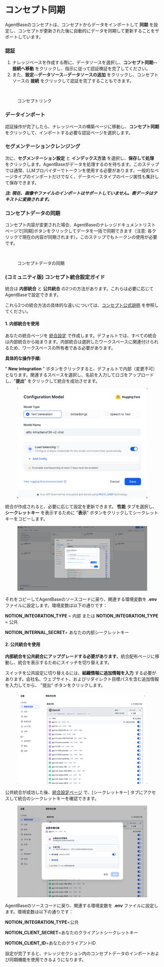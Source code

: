 # コンセプト同期

AgentBaseのコンセプトは、コンセプトからデータをインポートして **同期** を設定し、コンセプトが更新された後に自動的にデータを同期して更新することをサポートしています。

### 認証

1. ナレッジベースを作成する際に、データソースを選択し、**コンセプト同期--接続へ移動** をクリックし、指示に従って認証検証を完了してください。
2. また、**設定--データソース--データソースの追加** をクリックし、コンセプトソースの **接続** をクリックして認証を完了することもできます。

<figure><img src="../../.gitbook/assets/notion-connect.png" alt=""><figcaption><p>コンセプトリンク</p></figcaption></figure>

### データインポート

認証操作が完了したら、ナレッジベースの構築ページに移動し、**コンセプト同期** をクリックして、インポートする必要な認証ページを選択します。

### セグメンテーションクレンジング

次に、**セグメンテーション設定** と **インデックス方法** を選択し、**保存して処理** をクリックします。AgentBaseがデータを処理するのを待ちます。このステップでは通常、LLMプロバイダーでトークンを使用する必要があります。一般的なページタイプのインポートだけでなく、データベースタイプのページ属性も集計して保存できます。

_**注: 現在、画像やファイルのインポートはサポートしていません。表データはテキストに変換されます。**_

### コンセプトデータの同期

コンセプト内容が変更された場合、AgentBaseのナレッジドキュメントリストページで[同期]ボタンをクリックしてデータを一括で同期できます（注意: 各クリックで現在の内容が同期されます）。このステップでもトークンの使用が必要です。

<figure><img src="../../.gitbook/assets/sync-notion-data.png" alt=""><figcaption><p>コンセプトデータの同期</p></figcaption></figure>

### (コミュニティ版) コンセプト統合設定ガイド

統合は **内部統合** と **公共統合** の2つの方法があります。これらは必要に応じてAgentBaseで設定できます。

これら2つの統合方法の具体的な違いについては、[コンセプト公式説明](https://developers.notion.com/docs/authorization) を参照してください。

#### 1. **内部統合を使用**

あなたの統合ページを [統合設定](https://www.notion.so/my-integrations) で作成します。デフォルトでは、すべての統合は内部統合から始まります。内部統合は選択したワークスペースに関連付けられるため、ワークスペースの所有者である必要があります。

**具体的な操作手順:**

" **New integration** " ボタンをクリックすると、デフォルトで内部（変更不可）となります。関連するスペースを選択し、名前を入力してロゴをアップロードし、"**提出**" をクリックして統合を成功させます。

<figure><img src="../../.gitbook/assets/image (4).png" alt=""><figcaption></figcaption></figure>

統合が作成されると、必要に応じて設定を更新できます。 **性能** タブを選択し、 **シークレットキー** を表示するために "**表示**" ボタンをクリックしてシークレットキーをコピーします。

<figure><img src="../../.gitbook/assets/image (1) (1) (1) (1) (1).png" alt=""><figcaption></figcaption></figure>

それをコピーしてAgentBaseのソースコードに戻り、関連する環境変数を **.env** ファイルに設定します。環境変数は以下の通りです：

**NOTION\_INTEGRATION\_TYPE** = 内部 または **NOTION\_INTEGRATION\_TYPE** = 公共

**NOTION\_INTERNAL\_SECRET**= あなたの内部シークレットキー

#### 2. **公共統合を使用**

**内部統合を公共統合にアップグレードする必要があります**。統合配布ページに移動し、統合を表示するためにスイッチを切り替えます。

スイッチを公共設定に切り替えるには、**組織情報に追加情報を入力** する必要があります。会社名、ウェブサイト、およびリダイレクト目標パスを含む追加情報を入力してから、 "提出" ボタンをクリックします。

<figure><img src="../../.gitbook/assets/image (2) (1) (1).png" alt=""><figcaption></figcaption></figure>

公共統合が成功した後、[統合設定ページ](https://www.notion.so/my-integrations) で、[シークレットキー] タブにアクセスして統合のシークレットキーを確認できます。

<figure><img src="../../.gitbook/assets/image (3) (1) (1).png" alt=""><figcaption></figcaption></figure>

AgentBaseのソースコードに戻り、関連する環境変数を **.env** ファイルに設定します。環境変数は以下の通りです：

**NOTION\_INTEGRATION\_TYPE**=公共

**NOTION\_CLIENT\_SECRET**=あなたのクライアントシークレットキー

**NOTION\_CLIENT\_ID**=あなたのクライアントID

設定が完了すると、ナレッジセクション内のコンセプトデータのインポートおよび同期機能を使用できるようになります。